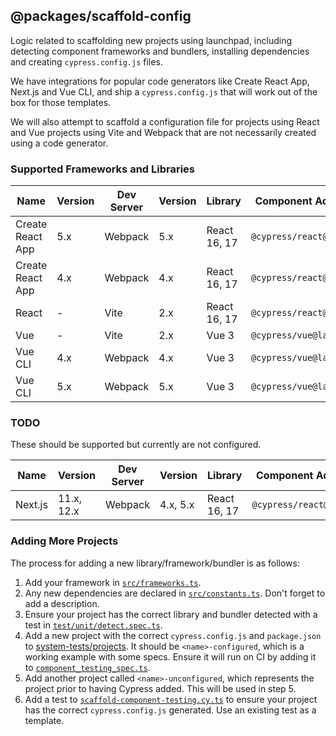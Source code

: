 ## @packages/scaffold-config

Logic related to scaffolding new projects using launchpad, including detecting component frameworks and bundlers, installing dependencies and creating `cypress.config.js` files. 

We have integrations for popular code generators like Create React App, Next.js and Vue CLI, and ship a `cypress.config.js` that will work out of the box for those templates.

We will also attempt to scaffold a configuration file for projects using React and Vue projects using Vite and Webpack that are not necessarily created using a code generator.

### Supported Frameworks and Libraries

| Name             | Version    | Dev Server | Version  | Library      | Component Adaptor       | Example Project                                                     |
| ---------------- | -------    | ---------- | -------- | ------------ | ----------------------- | ------------------------------------------------------------------- |
| Create React App | 5.x        | Webpack    | 5.x      | React 16, 17 | `@cypress/react@latest` | [TODO]                                                              |
| Create React App | 4.x        | Webpack    | 4.x      | React 16, 17 | `@cypress/react@latest` | [Link](../../system-tests/projects/create-react-app-configured)     |
| React            | -          | Vite       | 2.x      | React 16, 17 | `@cypress/react@latest` | [Link](../../system-tests/projects/react-vite-ts-configured)        |
| Vue              | -          | Vite       | 2.x      | Vue 3        | `@cypress/vue@latest`   | [Link](../../system-tests/projects/vue3-vite-ts-configured)         |
| Vue CLI          | 4.x        | Webpack    | 4.x      | Vue 3        | `@cypress/vue@latest`   | [Link](../../system-tests/projects/vueclivue3-configured)           |
| Vue CLI          | 5.x        | Webpack    | 5.x      | Vue 3        | `@cypress/vue@latest`   | [Link](../../system-tests/projects/vuecli5vue3-configured)          |

### TODO

These should be supported but currently are not configured.

| Name             | Version    | Dev Server | Version  | Library      | Component Adaptor       | Example Project                                                     |
| ---------------- | ---------- | ---------- | -------- | ------------ | ----------------------- | ------------------------------------------------------------------- |
| Next.js          | 11.x, 12.x | Webpack    | 4.x, 5.x | React 16, 17 | `@cypress/react@latest` | [Link](../../system-tests/projects/nextjs-configured)               |

### Adding More Projects

The process for adding a new library/framework/bundler is as follows:

1. Add your framework in [`src/frameworks.ts`](./src/frameworks.ts).
2. Any new dependencies are declared in [`src/constants.ts`](./src/constants.ts). Don't forget to add a description.
3. Ensure your project has the correct library and bundler detected with a test in [`test/unit/detect.spec.ts`](./test/unit/detect.spec.ts).
3. Add a new project with the correct `cypress.config.js` and `package.json` to [system-tests/projects](../../system-tests/projects). It should be `<name>-configured`, which is a working example with some specs. Ensure it will run on CI by adding it to [`component_testing_spec.ts`](../../system-tests/test/component_testing_spec.ts).
4. Add another project called `<name>-unconfigured`, which represents the project prior to having Cypress added. This will be used in step 5.
5. Add a test to [`scaffold-component-testing.cy.ts`](../launchpad/cypress/e2e/scaffold-component-testing.cy.ts) to ensure your project has the correct `cypress.config.js` generated. Use an existing test as a template.
